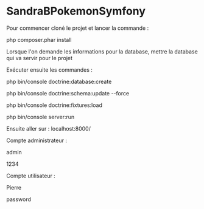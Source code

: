 # SandraBPokemonSymfony

Pour commencer cloné le projet et lancer la commande :

php composer.phar install

Lorsque l'on demande les informations pour la database, mettre la database qui va servir pour le projet

Exécuter ensuite les commandes :

php bin/console doctrine:database:create

php bin/console doctrine:schema:update --force

php bin/console doctrine:fixtures:load

php bin/console server:run

Ensuite aller sur :
localhost:8000/


Compte administrateur : 

admin 

1234

Compte utilisateur :

Pierre

password
